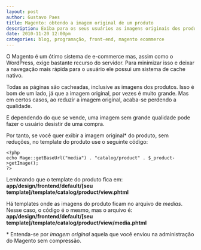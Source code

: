 ```yaml
---
layout: post
author: Gustavo Paes
title: Magento: obtendo a imagem original de um produto
description: Exiba para os seus usuários as imagens originais dos produtos e evite imagens borradas pela compressão do Magento.
date: 2010-11-20 12:00pm
categories: blog, programação, front-end, magento ecommerce
---
```


O Magento é um ótimo sistema de e-commerce mas, assim como o WordPress, exige bastante recurso do servidor. Para minimizar isso e deixar a navegação mais rápida para o usuário ele possui um sistema de cache nativo.

Todas as páginas são cacheadas, inclusive as imagens dos produtos. Isso é bom de um lado, já que a imagem original, por vezes é muito grande. Mas em certos casos, ao reduzir a imagem original, acaba-se perdendo a qualidade.

E dependendo do que se vende, uma imagem sem grande qualidade pode fazer o usuário desistir de uma compra.

Por tanto, se você quer exibir a imagem original* do produto, sem reduções, no template do produto use o seguinte código:

    <?php
    echo Mage::getBaseUrl("media") . "catalog/product" . $_product->getImage();
    ?>

Lembrando que o template do produto fica em:
**app/design/frontend/default/[seu template]/template/catalog/product/view.phtml**

Há templates onde as imagens do produto ficam no arquivo de _medias_. Nesse caso, o código é o mesmo, mas o arquivo é:
**app/design/frontend/default/[seu template]/template/catalog/product/view/media.phtml**

\* Entenda-se por _imagem original_ aquela que você enviou na administração do Magento sem compressão.

